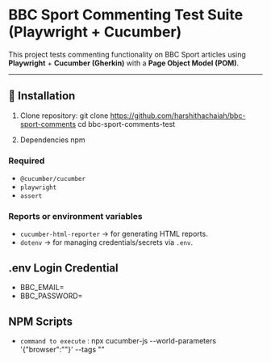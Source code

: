 # BBC Sport Commenting Test Suite (Playwright + Cucumber)

This project tests commenting functionality on BBC Sport articles using **Playwright** + **Cucumber (Gherkin)** with a **Page Object Model (POM)**.

---

## 🚀 Installation

1. Clone repository:
   git clone <https://github.com/harshithachaiah/bbc-sport-comments>
   cd bbc-sport-comments-test

2. Dependencies
   npm

### Required
- `@cucumber/cucumber`
- `playwright` 
- `assert` 

### Reports or environment variables
- `cucumber-html-reporter` → for generating HTML reports.
- `dotenv` → for managing credentials/secrets via `.env`.

## .env Login Credential
- BBC_EMAIL=<email>
- BBC_PASSWORD=<password>

## NPM Scripts

- `command to execute` :  npx cucumber-js --world-parameters '{"browser":"<BrowserType>"}' --tags "<TagName>"

